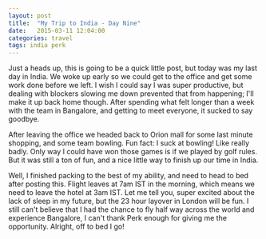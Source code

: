 ```yaml
---
layout: post
title:  "My Trip to India - Day Nine"
date:   2015-03-11 12:04:00
categories: travel
tags: india perk
---
```

Just a heads up, this is going to be a quick little post, but today was my last day in India. We woke up early so we could get to the office and get some work done before we left. I wish I could say I was super productive, but dealing with blockers slowing me down prevented that from happening; I'll make it up back home though. After spending what felt longer than a week with the team in Bangalore, and getting to meet everyone, it sucked to say goodbye.

After leaving the office we headed back to Orion mall for some last minute shopping, and some team bowling. Fun fact: I suck at bowling! Like really badly. Only way I could have won those games is if we played by golf rules. But it was still a ton of fun, and a nice little way to finish up our time in India.

Well, I finished packing to the best of my ability, and need to head to bed after posting this. Flight leaves at 7am IST in the morning, which means we need to leave the hotel at 3am IST. Let me tell you, super excited about the lack of sleep in my future, but the 23 hour layover in London will be fun. I still can't believe that I had the chance to fly half way across the world and experience Bangalore, I can't thank Perk enough for giving me the opportunity. Alright, off to bed I go!